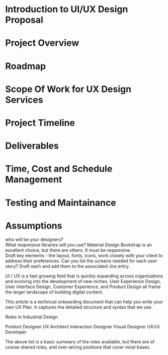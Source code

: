 # Introduction to UI/UX Design Proposal
# Project Overview
# Roadmap
# Scope Of Work for UX Design Services
# Project Timeline
# Deliverables
# Time, Cost and Schedule Management
# Testing and Maintainance
# Assumptions

who will be your designers?  
What responsive libraries will you use? 
Material Design Bootstrap is an excellent choice, but there are others.  It must be responsive.  
Draft key elements - the layout, fonts, icons, work closely with your client to address their preferences. 
Can you list the screens needed for each user story? 
Draft each and add them to the associated Jira entry. 

UI / UX is a fast growing field that is quickly expanding across organizations and evolving into the development of new niches. User Experience Design, User Interface Design, Customer Experience, and Product Design all frame the larger landscape of building digital content.

This article is a technical onboarding document that can help you write your own UX Plan. It captures the detailed structure and syntax that we use.

Roles In Industrial Design

Product Designer
UX Architect
Interaction Designer
Visual Designer
UX/UI Developer


The above list is a basic summary of the roles available, but there are of course shared roles, and over-arcing positions that cover most bases.